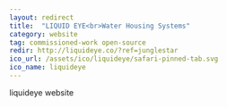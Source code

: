 ```yaml
---
layout: redirect
title:  "LIQUID EYE<br>Water Housing Systems"
category: website
tag: commissioned-work open-source
redir: http://liquideye.co/?ref=junglestar
ico_url: /assets/ico/liquideye/safari-pinned-tab.svg
ico_name: liquideye
---
```


liquideye website
